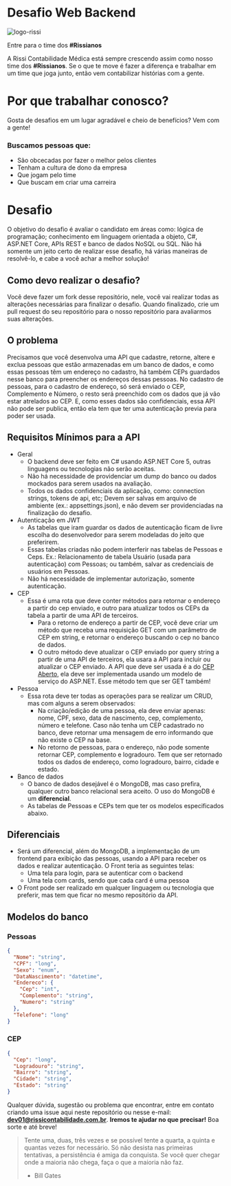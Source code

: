 # Desafio Web Backend
![logo-rissi](imagens/Logo%20Rissi.png)


Entre para o time dos **#Rissianos**

A Rissi Contabilidade Médica está sempre crescendo assim como nosso time dos **#Rissianos**. Se o que te move é fazer a diferença e trabalhar em um time que joga junto, então vem contabilizar histórias com a gente.

# Por que trabalhar conosco?

Gosta de desafios em um lugar agradável e cheio de benefícios? Vem com a gente!

### Buscamos pessoas que:
- São obcecadas por fazer o melhor pelos clientes
- Tenham a cultura de dono da empresa
- Que jogam pelo time
- Que buscam em criar uma carreira                                                                                                                                                                                                      
# Desafio
O objetivo do desafio é avaliar o candidato em áreas como: lógica de programação; conhecimento em linguagem orientada a objeto, C#, ASP.NET Core, APIs REST e banco de dados NoSQL ou SQL. Não há somente um jeito certo de realizar esse desafio, há várias maneiras de resolvê-lo, e cabe a você achar a melhor solução!

## Como devo realizar o desafio?
Você deve fazer um fork desse repositório, nele, você vai realizar todas as alterações necessárias para finalizar o desafio. Quando finalizado, crie um pull request do seu repositório para o nosso repositório para avaliarmos suas alterações.

## O problema
Precisamos que você desenvolva uma API que cadastre, retorne, altere e exclua pessoas que estão armazenadas em um banco de dados, e como essas pessoas têm um endereço no cadastro, há também CEPs guardados nesse banco para preencher os endereços dessas pessoas. No cadastro de pessoas, para o cadastro de endereço, só será enviado o CEP, Complemento e Número, o resto será preenchido com os dados que já vão estar atrelados ao CEP. E, como esses dados são confidenciais, essa API não pode ser publica, então ela tem que ter uma autenticação previa para poder ser usada.

## Requisitos Mínimos para a API
- Geral
  - O backend deve ser feito em C# usando ASP.NET Core 5, outras linguagens ou tecnologias não serão aceitas.
  - Não há necessidade de providenciar um dump do banco ou dados mockados para serem usados na avaliação.
  - Todos os dados confidenciais da aplicação, como: connection strings, tokens de api, etc; Devem ser salvas em arquivo de ambiente (ex.: appsettings.json), e não devem ser providenciadas na finalização do desafio. 
- Autenticação em JWT
  - As tabelas que iram guardar os dados de autenticação ficam de livre escolha do desenvolvedor para serem modeladas do jeito que preferirem.
  - Essas tabelas criadas não podem interferir nas tabelas de Pessoas e Ceps. Ex.: Relacionamento de tabela Usuário (usada para autenticação) com Pessoas; ou também, salvar as credenciais de usuários em Pessoas.
  - Não há necessidade de implementar autorização, somente autenticação.
- CEP
  - Essa é uma rota que deve conter métodos para retornar o endereço a partir do cep enviado, e outro para atualizar todos os CEPs da tabela a partir de uma API de terceiros.
    - Para o retorno de endereço a partir de CEP, você deve criar um método que receba uma requisição GET com um parâmetro de CEP em string, e retornar o endereço buscando o cep no banco de dados.
    - O outro método deve atualizar o CEP enviado por query string a partir de uma API de terceiros, ela usara a API para incluir ou atualizar o CEP enviado. A API que deve ser usada é a do [CEP Aberto](https://www.cepaberto.com/), ela deve ser implementada usando um modelo de serviço do ASP.NET. Esse método tem que ser GET também!
- Pessoa
  - Essa rota deve ter todas as operações para se realizar um CRUD, mas com alguns a serem observados:
    - Na criação/edição de uma pessoa, ela deve enviar apenas: nome, CPF, sexo, data de nascimento, cep, complemento, número e telefone. Caso não tenha um CEP cadastrado no banco, deve retornar uma mensagem de erro informando que não existe o CEP na base.
    - No retorno de pessoas, para o endereço, não pode somente retornar CEP, complemento e logradouro. Tem que ser retornado todos os dados de endereço, como logradouro, bairro, cidade e estado.
- Banco de dados
  - O banco de dados desejável é o MongoDB, mas caso prefira, qualquer outro banco relacional sera aceito. O uso do MongoDB é um **diferencial**.
  - As tabelas de Pessoas e CEPs tem que ter os modelos especificados abaixo.

## Diferenciais
- Será um diferencial, além do MongoDB, a implementação de um frontend para exibição das pessoas, usando a API para receber os dados e realizar autenticação. O Front teria as seguintes telas:
  - Uma tela para login, para se autenticar com o backend
  - Uma tela com cards, sendo que cada card é uma pessoa
- O Front pode ser realizado em qualquer linguagem ou tecnologia que preferir, mas tem que ficar no mesmo repositório da API.

## Modelos do banco
### Pessoas
```json
{
  "Nome": "string",
  "CPF": "long",
  "Sexo": "enum",
  "DataNascimento": "datetime",
  "Endereco": {
    "Cep": "int",
    "Complemento": "string",
    "Numero": "string"
  },
  "Telefone": "long"
}
```
### CEP
```json
{
  "Cep": "long",
  "Logradouro": "string",
  "Bairro": "string",
  "Cidade": "string",
  "Estado": "string"
}
```

Qualquer dúvida, sugestão ou problema que encontrar, entre em contato criando uma issue aqui neste repositório ou nesse e-mail: **dev01@rissicontabilidade.com.br**. **Iremos te ajudar no que precisar!**
Boa sorte e até breve!

> Tente uma, duas, três vezes e se possível tente a quarta, a quinta e quantas vezes for necessário. Só não desista nas primeiras tentativas, a persistência é amiga da conquista. Se você quer chegar onde a maioria não chega, faça o que a maioria não faz.
> - Bill Gates

